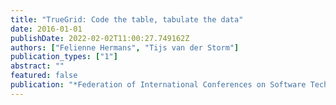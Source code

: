```yaml
---
title: "TrueGrid: Code the table, tabulate the data"
date: 2016-01-01
publishDate: 2022-02-02T11:00:27.749162Z
authors: ["Felienne Hermans", "Tijs van der Storm"]
publication_types: ["1"]
abstract: ""
featured: false
publication: "*Federation of International Conferences on Software Technologies: Applications and Foundations*"
---
```


